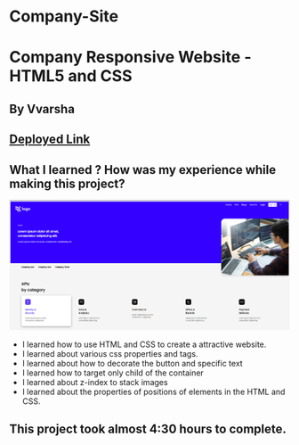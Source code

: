 # Company-Site
# Company Responsive Website - HTML5 and CSS 

## By Vvarsha

## [Deployed Link](https://varshacompanysite.netlify.app/) 


## What I learned ? How was my experience while making this project?
![Completed Website](./CompanySite/screen-shots/01.png)

- I learned how to use HTML and CSS to create a attractive website.
- I learned about various css properties and tags.
- I learned about how to decorate the button and specific text
- I learned how to target only child of the container
- I learned about z-index to stack images
- I learned about the properties of positions of elements in the HTML and CSS.

## This project took almost 4:30 hours to complete.
